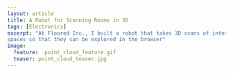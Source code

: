 ```yaml
---
layout: article
title: A Robot for Scanning Rooms in 3D
tags: [Electronics]
excerpt: "At Floored Inc., I built a robot that takes 3D scans of interior
spaces so that they can be explored in the browser"
image:
  feature:  point_cloud_feature.gif
  teaser: point_cloud_teaser.jpg
---
```

